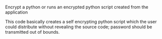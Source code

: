 Encrypt a python or runs an encrypted python script created from the application

This code basically creates a self encrypting python script which the user could distribute without revealing the source code; password should be transmitted out of bounds.

